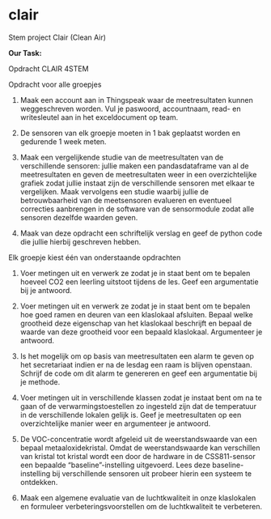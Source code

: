 # clair
Stem project Clair (Clean Air)

**Our Task:**

Opdracht CLAIR 4STEM

Opdracht voor alle groepjes

1. Maak een account aan in Thingspeak waar de meetresultaten kunnen weggeschreven worden. Vul je paswoord, accountnaam, read- en writesleutel aan in het exceldocument op team.

2. De sensoren van elk groepje moeten in 1 bak geplaatst worden en gedurende 1 week meten.

3. Maak een vergelijkende studie van de meetresultaten van de verschillende sensoren: jullie maken een pandasdataframe van al de meetresultaten en geven de meetresultaten weer in een overzichtelijke grafiek zodat jullie instaat zijn de verschillende sensoren met elkaar te vergelijken. Maak vervolgens een studie waarbij jullie de betrouwbaarheid van de meetsensoren evalueren en eventueel correcties aanbrengen in de software van de sensormodule zodat alle sensoren dezelfde waarden geven.

4. Maak van deze opdracht een schriftelijk verslag en geef de python code die jullie hierbij geschreven hebben.

Elk groepje kiest één van onderstaande opdrachten

1. Voer metingen uit en verwerk ze zodat je in staat bent om te bepalen hoeveel CO2 een leerling uitstoot tijdens de les. Geef een argumentatie bij je antwoord.

2. Voer metingen uit en verwerk ze zodat je in staat bent om te bepalen hoe goed ramen en deuren van een klaslokaal afsluiten. Bepaal welke grootheid deze eigenschap van het klaslokaal beschrijft en bepaal de waarde van deze grootheid voor een bepaald klaslokaal. Argumenteer je antwoord.

3. Is het mogelijk om op basis van meetresultaten een alarm te geven op het secretariaat indien er na de lesdag een raam is blijven openstaan. Schrijf de code om dit alarm te genereren en geef een argumentatie bij je methode.

4. Voer metingen uit in verschillende klassen zodat je instaat bent om na te gaan of de verwarmingstoestellen zo ingesteld zijn dat de temperatuur in de verschillende lokalen gelijk is. Geef je meetresultaten op een overzichtelijke manier weer en argumenteer je antwoord.

5. De VOC-concentratie wordt afgeleid uit de weerstandswaarde van een bepaal metaaloxidekristal. Omdat de weerstandswaarde kan verschillen van kristal tot kristal wordt een door de hardware in de CSS811-sensor een bepaalde “baseline”-instelling uitgevoerd. Lees deze baseline-instelling bij verschillende sensoren uit probeer hierin een systeem te ontdekken.

6. Maak een algemene evaluatie van de luchtkwaliteit in onze klaslokalen en formuleer verbeteringsvoorstellen om de luchtkwaliteit te verbeteren.
